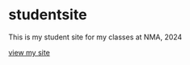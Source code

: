 # studentsite
This is my student site for my classes at NMA, 2024

[view my site](https://hannashibata.github.io/studentsite)